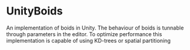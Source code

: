 # UnityBoids
An implementation of boids in Unity. The behaviour of boids is tunnable through parameters in the editor. To optimize performance this implementation is capable of using KD-trees or spatial partitioning
